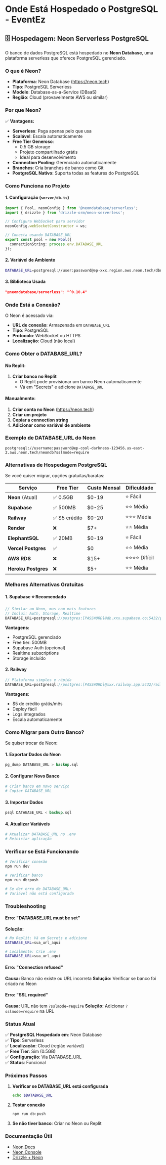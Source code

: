 # Onde Está Hospedado o PostgreSQL - EventEz

## 🗄️ Hospedagem: Neon Serverless PostgreSQL

O banco de dados PostgreSQL está hospedado no **Neon Database**, uma plataforma serverless que oferece PostgreSQL gerenciado.

### O que é Neon?
- **Plataforma**: Neon Database (https://neon.tech)
- **Tipo**: PostgreSQL Serverless
- **Modelo**: Database-as-a-Service (DBaaS)
- **Região**: Cloud (provavelmente AWS ou similar)

### Por que Neon?

✅ **Vantagens:**
- **Serverless**: Paga apenas pelo que usa
- **Scalável**: Escala automaticamente
- **Free Tier Generoso**: 
  - 0.5 GB storage
  - Projeto compartilhado grátis
  - Ideal para desenvolvimento
- **Connection Pooling**: Gerenciado automaticamente
- **Branches**: Cria branches de banco como Git
- **PostgreSQL Nativo**: Suporta todas as features do PostgreSQL

### Como Funciona no Projeto

#### 1. **Configuração** (`server/db.ts`)
```typescript
import { Pool, neonConfig } from '@neondatabase/serverless';
import { drizzle } from 'drizzle-orm/neon-serverless';

// Configura WebSocket para servidor
neonConfig.webSocketConstructor = ws;

// Conecta usando DATABASE_URL
export const pool = new Pool({ 
  connectionString: process.env.DATABASE_URL 
});
```

#### 2. **Variável de Ambiente**
```bash
DATABASE_URL=postgresql://user:password@ep-xxx.region.aws.neon.tech/dbname?sslmode=require
```

#### 3. **Biblioteca Usada**
```json
"@neondatabase/serverless": "^0.10.4"
```

### Onde Está a Conexão?

O Neon é acessado via:
- **URL de conexão**: Armazenada em `DATABASE_URL`
- **Tipo**: PostgreSQL
- **Protocolo**: WebSocket ou HTTPS
- **Localização**: Cloud (não local)

### Como Obter o DATABASE_URL?

#### No Replit:
1. **Criar banco no Replit**
   - O Replit pode provisionar um banco Neon automaticamente
   - Vá em "Secrets" e adicione `DATABASE_URL`

#### Manualmente:
1. **Criar conta no Neon** (https://neon.tech)
2. **Criar um projeto**
3. **Copiar a connection string**
4. **Adicionar como variável de ambiente**

### Exemplo de DATABASE_URL do Neon
```
postgresql://username:password@ep-cool-darkness-123456.us-east-2.aws.neon.tech/neondb?sslmode=require
```

### Alternativas de Hospedagem PostgreSQL

Se você quiser migrar, opções gratuitas/baratas:

| Serviço | Free Tier | Custo Mensal | Dificuldade |
|---------|-----------|--------------|-------------|
| **Neon** (Atual) | ✅ 0.5GB | $0-19 | ⭐ Fácil |
| **Supabase** | ✅ 500MB | $0-25 | ⭐⭐ Média |
| **Railway** | ✅ $5 crédito | $0-20 | ⭐⭐⭐ Média |
| **Render** | ❌ | $7+ | ⭐⭐ Média |
| **ElephantSQL** | ✅ 20MB | $0-19 | ⭐ Fácil |
| **Vercel Postgres** | ✅ | $0 | ⭐⭐ Média |
| **AWS RDS** | ❌ | $15+ | ⭐⭐⭐⭐ Difícil |
| **Heroku Postgres** | ❌ | $5+ | ⭐⭐ Média |

### Melhores Alternativas Gratuitas

#### 1. **Supabase** ⭐ Recomendado
```typescript
// Similar ao Neon, mas com mais features
// Inclui: Auth, Storage, Realtime
DATABASE_URL=postgresql://postgres:[PASSWORD]@db.xxx.supabase.co:5432/postgres
```

**Vantagens:**
- PostgreSQL gerenciado
- Free tier: 500MB
- Supabase Auth (opcional)
- Realtime subscriptions
- Storage incluído

#### 2. **Railway**
```typescript
// Plataforma simples e rápida
DATABASE_URL=postgresql://postgres:[PASSWORD]@xxx.railway.app:5432/railway
```

**Vantagens:**
- $5 de crédito grátis/mês
- Deploy fácil
- Logs integrados
- Escala automaticamente

### Como Migrar para Outro Banco?

Se quiser trocar de Neon:

#### 1. Exportar Dados do Neon
```sql
pg_dump DATABASE_URL > backup.sql
```

#### 2. Configurar Novo Banco
```bash
# Criar banco em novo serviço
# Copiar DATABASE_URL
```

#### 3. Importar Dados
```sql
psql DATABASE_URL < backup.sql
```

#### 4. Atualizar Variáveis
```bash
# Atualizar DATABASE_URL no .env
# Reiniciar aplicação
```

### Verificar se Está Funcionando

```bash
# Verificar conexão
npm run dev

# Verificar banco
npm run db:push

# Se der erro de DATABASE_URL:
# Variável não está configurada
```

### Troubleshooting

#### Erro: "DATABASE_URL must be set"
**Solução:**
```bash
# No Replit: Vá em Secrets e adicione
DATABASE_URL=sua_url_aqui

# Localmente: Crie .env
DATABASE_URL=sua_url_aqui
```

#### Erro: "Connection refused"
**Causa:** Banco não existe ou URL incorreta
**Solução:** Verificar se banco foi criado no Neon

#### Erro: "SSL required"
**Causa:** URL não tem `?sslmode=require`
**Solução:** Adicionar `?sslmode=require` na URL

### Status Atual

✅ **PostgreSQL Hospedado em**: Neon Database  
✅ **Tipo**: Serverless  
✅ **Localização**: Cloud (região variável)  
✅ **Free Tier**: Sim (0.5GB)  
✅ **Configuração**: Via DATABASE_URL  
✅ **Status**: Funcional  

### Próximos Passos

1. **Verificar se DATABASE_URL está configurada**
   ```bash
   echo $DATABASE_URL
   ```

2. **Testar conexão**
   ```bash
   npm run db:push
   ```

3. **Se não tiver banco**: Criar no Neon ou Replit

### Documentação Útil

- [Neon Docs](https://neon.tech/docs)
- [Neon Console](https://console.neon.tech)
- [Drizzle + Neon](https://neon.tech/docs/integrations/drizzle)
